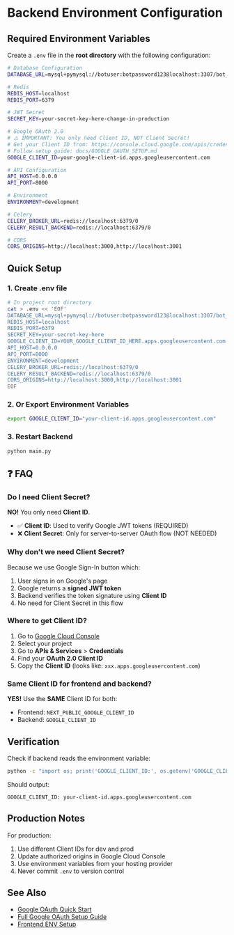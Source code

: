 # Backend Environment Configuration

## Required Environment Variables

Create a `.env` file in the **root directory** with the following configuration:

```bash
# Database Configuration
DATABASE_URL=mysql+pymysql://botuser:botpassword123@localhost:3307/bot_marketplace

# Redis
REDIS_HOST=localhost
REDIS_PORT=6379

# JWT Secret
SECRET_KEY=your-secret-key-here-change-in-production

# Google OAuth 2.0
# ⚠️ IMPORTANT: You only need Client ID, NOT Client Secret!
# Get your Client ID from: https://console.cloud.google.com/apis/credentials
# Follow setup guide: docs/GOOGLE_OAUTH_SETUP.md
GOOGLE_CLIENT_ID=your-google-client-id.apps.googleusercontent.com

# API Configuration
API_HOST=0.0.0.0
API_PORT=8000

# Environment
ENVIRONMENT=development

# Celery
CELERY_BROKER_URL=redis://localhost:6379/0
CELERY_RESULT_BACKEND=redis://localhost:6379/0

# CORS
CORS_ORIGINS=http://localhost:3000,http://localhost:3001
```

## Quick Setup

### 1. Create .env file

```bash
# In project root directory
cat > .env << 'EOF'
DATABASE_URL=mysql+pymysql://botuser:botpassword123@localhost:3307/bot_marketplace
REDIS_HOST=localhost
REDIS_PORT=6379
SECRET_KEY=your-secret-key-here
GOOGLE_CLIENT_ID=YOUR_GOOGLE_CLIENT_ID_HERE.apps.googleusercontent.com
API_HOST=0.0.0.0
API_PORT=8000
ENVIRONMENT=development
CELERY_BROKER_URL=redis://localhost:6379/0
CELERY_RESULT_BACKEND=redis://localhost:6379/0
CORS_ORIGINS=http://localhost:3000,http://localhost:3001
EOF
```

### 2. Or Export Environment Variables

```bash
export GOOGLE_CLIENT_ID="your-client-id.apps.googleusercontent.com"
```

### 3. Restart Backend

```bash
python main.py
```

## ❓ FAQ

### Do I need Client Secret?

**NO!** You only need **Client ID**.

- ✅ **Client ID**: Used to verify Google JWT tokens (REQUIRED)
- ❌ **Client Secret**: Only for server-to-server OAuth flow (NOT NEEDED)

### Why don't we need Client Secret?

Because we use Google Sign-In button which:
1. User signs in on Google's page
2. Google returns a **signed JWT token**
3. Backend verifies the token signature using **Client ID**
4. No need for Client Secret in this flow

### Where to get Client ID?

1. Go to [Google Cloud Console](https://console.cloud.google.com/)
2. Select your project
3. Go to **APIs & Services** > **Credentials**
4. Find your **OAuth 2.0 Client ID**
5. Copy the **Client ID** (looks like: `xxx.apps.googleusercontent.com`)

### Same Client ID for frontend and backend?

**YES!** Use the **SAME** Client ID for both:
- Frontend: `NEXT_PUBLIC_GOOGLE_CLIENT_ID`
- Backend: `GOOGLE_CLIENT_ID`

## Verification

Check if backend reads the environment variable:

```bash
python -c "import os; print('GOOGLE_CLIENT_ID:', os.getenv('GOOGLE_CLIENT_ID'))"
```

Should output:
```
GOOGLE_CLIENT_ID: your-client-id.apps.googleusercontent.com
```

## Production Notes

For production:
1. Use different Client IDs for dev and prod
2. Update authorized origins in Google Cloud Console
3. Use environment variables from your hosting provider
4. Never commit `.env` to version control

## See Also

- [Google OAuth Quick Start](GOOGLE_OAUTH_QUICKSTART.md)
- [Full Google OAuth Setup Guide](docs/GOOGLE_OAUTH_SETUP.md)
- [Frontend ENV Setup](frontend/ENV_SETUP.md)

